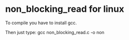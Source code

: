 # non_blocking_read for linux
To compile you have to install gcc.


Then just type: gcc non_blocking_read.c -o non
